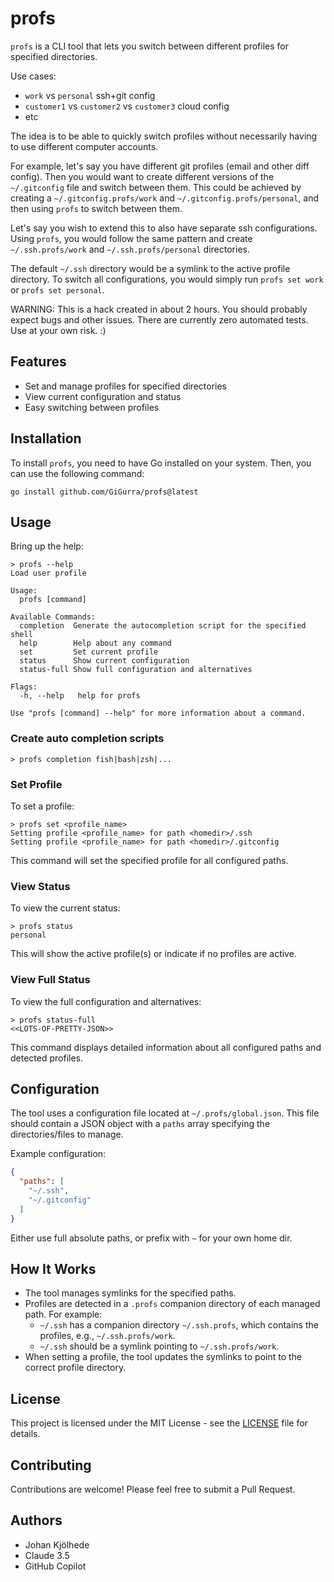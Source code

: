 # profs

`profs` is a CLI tool that lets you switch between different profiles for specified directories. 

Use cases: 
  * `work` vs `personal` ssh+git config
  * `customer1` vs `customer2` vs `customer3` cloud config
  * etc

The idea is to be able to quickly switch profiles without necessarily having to use different computer accounts.

For example, let's say you have different git profiles (email and other diff config). Then you would want to create
different versions of the `~/.gitconfig` file and switch between them. This could be achieved by creating a
`~/.gitconfig.profs/work` and `~/.gitconfig.profs/personal`, and then using `profs` to switch between them.

Let's say you wish to extend this to also have separate ssh configurations. Using `profs`, you would follow the same
pattern and create `~/.ssh.profs/work` and `~/.ssh.profs/personal` directories.

The default `~/.ssh` directory would be a symlink to the active profile directory. To switch all configurations, you
would simply run `profs set work` or `profs set personal`.

WARNING: This is a hack created in about 2 hours. You should probably expect bugs and other issues. There are currently
zero automated tests. Use at your own risk. :)

## Features

- Set and manage profiles for specified directories
- View current configuration and status
- Easy switching between profiles

## Installation

To install `profs`, you need to have Go installed on your system. Then, you can use the following command:

```
go install github.com/GiGurra/profs@latest
```

## Usage

Bring up the help:

```
> profs --help
Load user profile

Usage:
  profs [command]

Available Commands:
  completion  Generate the autocompletion script for the specified shell
  help        Help about any command
  set         Set current profile
  status      Show current configuration
  status-full Show full configuration and alternatives

Flags:
  -h, --help   help for profs

Use "profs [command] --help" for more information about a command.
```

### Create auto completion scripts

```
> profs completion fish|bash|zsh|...
```

### Set Profile

To set a profile:

```
> profs set <profile_name>
Setting profile <profile_name> for path <homedir>/.ssh
Setting profile <profile_name> for path <homedir>/.gitconfig
```

This command will set the specified profile for all configured paths.

### View Status

To view the current status:

```
> profs status
personal
```

This will show the active profile(s) or indicate if no profiles are active.

### View Full Status

To view the full configuration and alternatives:

```
> profs status-full
<<LOTS-OF-PRETTY-JSON>>
```

This command displays detailed information about all configured paths and detected profiles.

## Configuration

The tool uses a configuration file located at `~/.profs/global.json`. This file should contain a JSON object with a
`paths` array specifying the directories/files to manage.

Example configuration:

```json
{
  "paths": [
    "~/.ssh",
    "~/.gitconfig"
  ]
}
```

Either use full absolute paths, or prefix with `~` for your own home dir.

## How It Works

- The tool manages symlinks for the specified paths.
- Profiles are detected in a `.profs` companion directory of each managed path. For example:
    - `~/.ssh` has a companion directory `~/.ssh.profs`, which contains the profiles, e.g., `~/.ssh.profs/work`.
    - `~/.ssh` should be a symlink pointing to `~/.ssh.profs/work`.
- When setting a profile, the tool updates the symlinks to point to the correct profile directory.

## License

This project is licensed under the MIT License - see the [LICENSE](LICENSE) file for details.

## Contributing

Contributions are welcome! Please feel free to submit a Pull Request.

## Authors

- Johan Kjölhede
- Claude 3.5
- GitHub Copilot

